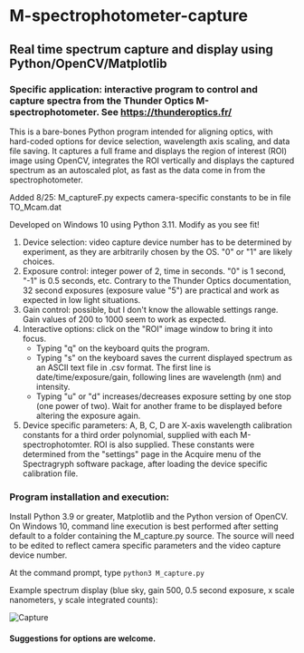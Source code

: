 # M-spectrophotometer-capture
## Real time spectrum capture and display using Python/OpenCV/Matplotlib

### Specific application: interactive program to control and capture spectra from the Thunder Optics M-spectrophotometer.  See https://thunderoptics.fr/

This is a bare-bones Python program intended for aligning optics, with hard-coded options for device selection, wavelength axis scaling, and data file saving.
It captures a full frame and displays the region of interest (ROI) image using OpenCV, integrates the ROI vertically and displays the captured spectrum as an autoscaled plot, as fast as the data come in from the spectrophotometer.

Added 8/25: M_captureF.py expects camera-specific constants to be in file TO_Mcam.dat

Developed on Windows 10 using Python 3.11. Modify as you see fit!

1. Device selection: video capture device number has to be determined by experiment, as they are arbitrarily chosen by the OS. "0" or "1" are likely choices.
2. Exposure control: integer power of 2, time in seconds. "0" is 1 second, "-1" is 0.5 seconds, etc. Contrary to the Thunder Optics documentation, 32 second exposures (exposure value "5") are practical and work as expected in low light situations.
3. Gain control: possible, but I don't know the allowable settings range. Gain values of 200 to 1000 seem to work as expected.
4. Interactive options: click on the "ROI" image window to bring it into focus.
   * Typing "q" on the keyboard quits the program.
   * Typing "s" on the keyboard saves the current displayed spectrum as an ASCII text file in .csv format. The first line is date/time/exposure/gain, following    lines are wavelength (nm) and intensity.
   * Typing "u" or "d" increases/decreases exposure setting by one stop (one power of two). Wait for another frame to be displayed before altering the exposure again.
6. Device specific parameters: A, B, C, D are X-axis wavelength calibration constants for a third order polynomial, supplied with each M-spectrophotomter. ROI is also supplied. These constants were determined from the "settings" page in the Acquire menu of the Spectragryph software package, after loading the device specific calibration file.

### Program installation and execution:

Install Python 3.9 or greater, Matplotlib and the Python version of OpenCV.
On Windows 10, command line execution is best performed after setting default to a folder containing the M_capture.py source.
The source will need to be edited to reflect camera specific parameters and the video capture device number.

At the command prompt, type `python3 M_capture.py`

Example spectrum display (blue sky, gain 500, 0.5 second exposure, x scale nanometers, y scale integrated counts):

![Capture](https://github.com/jremington/M-spectrophotometer-capture/assets/5509037/a112949e-9c29-420a-9e89-68357478a834)

#### Suggestions for options are welcome.
